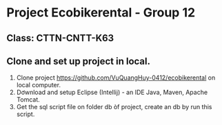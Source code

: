 # Project Ecobikerental - Group 12
## Class: CTTN-CNTT-K63
## Clone and set up project in local.

1. Clone project https://github.com/VuQuangHuy-0412/ecobikerental on local computer.
2. Dơwnload and setup Eclipse (Intellij) - an IDE Java, Maven, Apache Tomcat.
3. Get the sql script file on folder db òf project, create an db by run this script.
